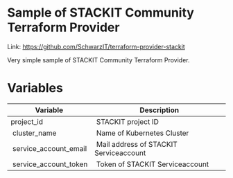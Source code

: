 # Sample of STACKIT Community Terraform Provider 

Link: https://github.com/SchwarzIT/terraform-provider-stackit

Very simple sample of STACKIT Community Terraform Provider.

# Variables

| Variable              | Description                            |
|-----------------------|----------------------------------------|
| project_id            | STACKIT project ID                     |
| cluster_name          | Name of Kubernetes Cluster             | 
| service_account_email | Mail address of STACKIT Serviceaccount | 
| service_account_token | Token of STACKIT Serviceaccount        | 

